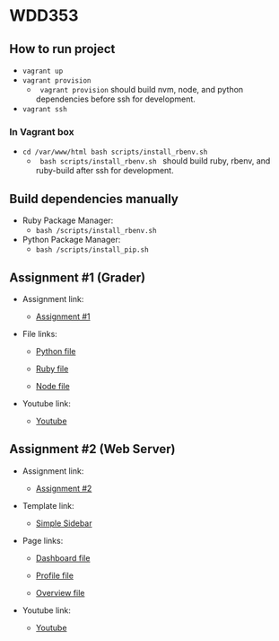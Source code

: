 # WDD353

## How to run project

- `vagrant up`
- `vagrant provision`
  - <code> vagrant provision</code> should build nvm, node, and python dependencies before ssh for development.
- `vagrant ssh`

### In Vagrant box

- `cd /var/www/html bash scripts/install_rbenv.sh`
  - <code> bash scripts/install_rbenv.sh </code> should build ruby, rbenv, and ruby-build after ssh for development.

## Build dependencies manually

- Ruby Package Manager:
  - `bash /scripts/install_rbenv.sh`
- Python Package Manager:
  - `bash /scripts/install_pip.sh`

## Assignment #1 (Grader)

- Assignment link:

  - [Assignment #1](wdd353-assignment1/)

- File links:

  - [Python file](wdd353-assignment1/example-python/assignment1.py)

  - [Ruby file](wdd353-assignment1/example-ruby/assignment1.rb)

  - [Node file](wdd353-assignment1/example-node/assignment1.js)

- Youtube link:

  - [Youtube](https://youtu.be/XxWceYX_8OY)

## Assignment #2 (Web Server)

- Assignment link:

  - [Assignment #2](wdd353-assignment2/)

- Template link:

  - [Simple Sidebar](https://startbootstrap.com/template/simple-sidebar)

- Page links:

  - [Dashboard file](wdd353-assignment2/dashboard.html)

  - [Profile file](wdd353-assignment2/profile.html)

  - [Overview file](wdd353-assignment2/overview.html)

- Youtube link:

  - [Youtube](https://youtu.be/qSBzYzwldw0)
